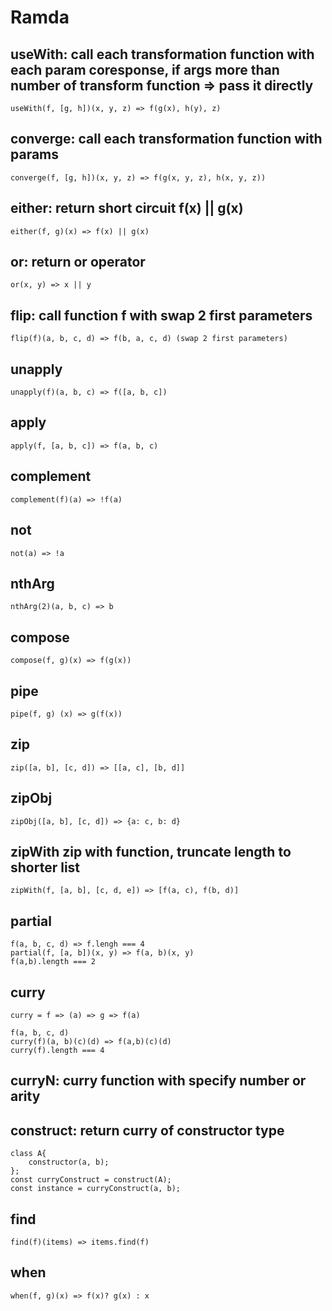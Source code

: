 # Ramda
## useWith: call each transformation function with each param coresponse, if args more than number of transform function => pass it directly
```
useWith(f, [g, h])(x, y, z) => f(g(x), h(y), z)
```
## converge: call each transformation function with params
```
converge(f, [g, h])(x, y, z) => f(g(x, y, z), h(x, y, z))
```

## either: return short circuit f(x) || g(x)
```
either(f, g)(x) => f(x) || g(x)
```
## or: return or operator 
```
or(x, y) => x || y
```
## flip: call function f with swap 2 first parameters
```
flip(f)(a, b, c, d) => f(b, a, c, d) (swap 2 first parameters)
```
## unapply
```
unapply(f)(a, b, c) => f([a, b, c])
```
## apply
```
apply(f, [a, b, c]) => f(a, b, c)
```
## complement
```
complement(f)(a) => !f(a)
```
## not
```
not(a) => !a
```

## nthArg
```
nthArg(2)(a, b, c) => b
```

## compose
```
compose(f, g)(x) => f(g(x))
```
## pipe
```
pipe(f, g) (x) => g(f(x))
```
## zip
```
zip([a, b], [c, d]) => [[a, c], [b, d]]
```
## zipObj
```
zipObj([a, b], [c, d]) => {a: c, b: d}
```
## zipWith zip with function, truncate length to shorter list
```
zipWith(f, [a, b], [c, d, e]) => [f(a, c), f(b, d)]
```

## partial
```
f(a, b, c, d) => f.lengh === 4
partial(f, [a, b])(x, y) => f(a, b)(x, y)
f(a,b).length === 2
```
## curry
```
curry = f => (a) => g => f(a)
```
```
f(a, b, c, d)
curry(f)(a, b)(c)(d) => f(a,b)(c)(d)
curry(f).length === 4
```
## curryN: curry function with specify number or arity

## construct: return curry of constructor type
```
class A{
    constructor(a, b);
};
const curryConstruct = construct(A);
const instance = curryConstruct(a, b);
```
## find
```
find(f)(items) => items.find(f)
```
## when
```
when(f, g)(x) => f(x)? g(x) : x 
```
